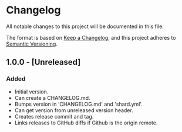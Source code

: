 # Changelog

All notable changes to this project will be documented in this file.

The format is based on [Keep a Changelog](https://keepachangelog.com/en/1.1.0/),
and this project adheres to [Semantic Versioning](https://semver.org/spec/v2.0.0.html).

## 1.0.0 - [Unreleased]

### Added
- Initial version.
- Can create a CHANGELOG.md.
- Bumps version in 'CHANGELOG.md' and 'shard.yml'.
- Can get version from unreleased version header.
- Creates release commit and tag.
- Links releases to GitHub diffs if Github is the origin remote.
